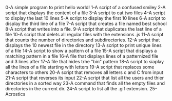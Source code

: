 0-A simple program to print hello world!
1-A script of a confused smiley
2-A script that displays the content of a file 
3-A script to cat two files
4-A script to display the last 10 lines
5-A script to display the first 10 lines
6-A script to display the third line of a file
7-A script that creates a file named best school
8-A script that writes into a file.
9-A  script that duplicates the last line of a file
10-A script that delets all regular files with the extensions .js
11-A script that counts the number of directories and subdirectories.
12-A script that displays the 10 newest file in the directory
13-A script to print unique lines of a file
14-A script to show a pattern of a file
15-A script that displays a matching pattern in a file
16-A file that displays lines of a patternized file and 3 lines after
17-A file that hides trhe "bin" pattern
18-A script to siaplay all the lines of a file starting with letters
19-A script that replaces some characters to others
20-A script that removes all letters c and C from input
21-A script that reverses its input
22-A script that list all the users and thier directories in a sorted way
23-A command that finds all the empty files and directories in the current dir.
24-A script to list all  the .gif extension.
25-Acrostics
